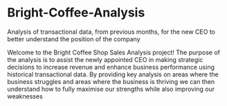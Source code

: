 # Bright-Coffee-Analysis
Analysis of transactional data, from previous months, for the new CEO to better understand the position of the company


Welcome to the Bright Coffee Shop Sales Analysis project! 
The purpose of the analysis is to assist the newly appointed CEO in making strategic decisions to increase revenue and enhance business performance using historical transactional data. By providing key analysis on areas where the business struggles and areas where the business is thriving we can then understand how to fully maximise our strengths while also improving our weaknesses
